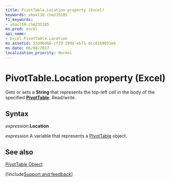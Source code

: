 ```yaml
---
title: PivotTable.Location property (Excel)
keywords: vbaxl10.chm235185
f1_keywords:
- vbaxl10.chm235185
ms.prod: excel
api_name:
- Excel.PivotTable.Location
ms.assetid: 53d90d66-cf29-299d-eb71-dcc0169051eb
ms.date: 06/08/2017
localization_priority: Normal
---
```



# PivotTable.Location property (Excel)

Gets or sets a  **String** that represents the top-left cell in the body of the specified **[PivotTable](Excel.PivotTable.md)**. Read/write.


## Syntax

_expression_.**Location** 

_expression_ A variable that represents a [PivotTable](Excel.PivotTable.md) object.


## See also


[PivotTable Object](Excel.PivotTable.md)

[!include[Support and feedback](~/includes/feedback-boilerplate.md)]